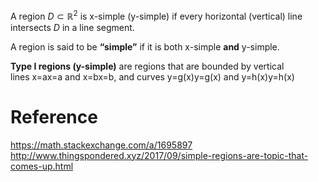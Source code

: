 A region $D \subset \mathbb{R}^2$ is x-simple (y-simple) if every horizontal (vertical) line intersects $D$ in a line segment.

A region is said to be **“simple”** if it is both x-simple **and** y-simple.

**Type I regions (y-simple)** are regions that are bounded by vertical lines x=ax=a and x=bx=b, and curves y=g(x)y=g(x) and y=h(x)y=h(x)

# Reference
https://math.stackexchange.com/a/1695897
http://www.thingspondered.xyz/2017/09/simple-regions-are-topic-that-comes-up.html
